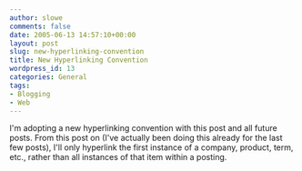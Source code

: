 ```yaml
---
author: slowe
comments: false
date: 2005-06-13 14:57:10+00:00
layout: post
slug: new-hyperlinking-convention
title: New Hyperlinking Convention
wordpress_id: 13
categories: General
tags:
- Blogging
- Web
---
```


I'm adopting a new hyperlinking convention with this post and all future posts. From this post on (I've actually been doing this already for the last few posts), I'll only hyperlink the first instance of a company, product, term, etc., rather than all instances of that item within a posting.
